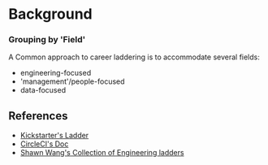 # Background

### Grouping by 'Field'

A Common approach to career laddering is to accommodate several fields:

- engineering-focused
- 'management'/people-focused
- data-focused

## References

- [Kickstarter's Ladder](https://gist.github.com/jamtur01/aef437a79fee5a9cefdc#junioreng)
- [CircleCI's Doc](https://docs.google.com/spreadsheets/d/131XZCEb8LoXqy79WWrhCX4sBnGhCM1nAIz4feFZJsEo/edit#gid=0)
- [Shawn Wang's Collection of Engineering ladders](https://www.swyx.io/career-ladders/)
